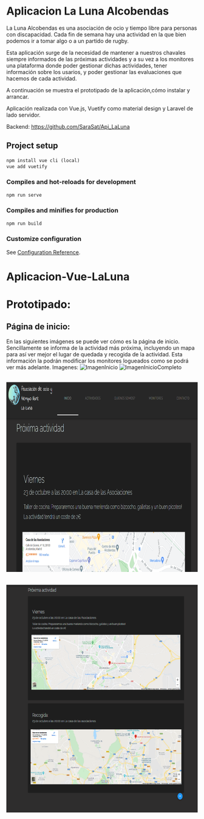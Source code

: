 # Aplicacion La Luna Alcobendas 

La Luna Alcobendas es una asociación de ocio y tiempo libre para personas con discapacidad. Cada fin de semana hay una actividad en la que bien podemos ir a tomar algo o a un partido de rugby.

Esta aplicación surge de la necesidad de mantener a nuestros chavales siempre informados de las próximas actividades y a su vez a los monitores una plataforma donde poder gestionar dichas actividades, tener información sobre los usarios, 
y poder gestionar las evaluaciones que hacemos de cada actividad. 

A continuación se muestra el prototipado de la aplicación,cómo instalar y arrancar. 

Aplicación realizada con Vue.js, Vuetify como material design y Laravel de lado servidor. 

Backend: https://github.com/SaraSat/Api_LaLuna 

## Project setup
```
npm install vue cli (local)
vue add vuetify
```

### Compiles and hot-reloads for development
```
npm run serve
```

### Compiles and minifies for production
```
npm run build
```

### Customize configuration
See [Configuration Reference](https://cli.vuejs.org/config/).
# Aplicacion-Vue-LaLuna


# Prototipado: 

## Página de inicio: 

En las siguientes imágenes se puede ver cómo es la página de inicio. Sencillamente se informa de la actividad más próxima, 
incluyendo un mapa para así ver mejor el lugar de quedada y recogida de la actividad.
Esta información la podrán modificar los monitores logueados como se podrá ver más adelante.
Imagenes: ![ImagenInicio](https://github.com/SaraSat/Aplicacion-Vue-LaLuna/tree/master/ImagesReadme/inicio1.PNG?raw=true "PaginaInicio")
![ImagenInicioCompleto](https://github.com/SaraSat/Aplicacion-Vue-LaLuna/tree/master/ImagesReadme/inicioCompleto.PNG?raw=true "PaginaInicio")

<br><img src="https://github.com/SaraSat/Aplicacion-Vue-LaLuna/blob/master/ImagesReadme/inicio1.PNG" height=500 width=800><br>

<br><img src="https://github.com/SaraSat/Aplicacion-Vue-LaLuna/blob/master/ImagesReadme/inicioCompleto.PNG" height=600 width=800><br>


